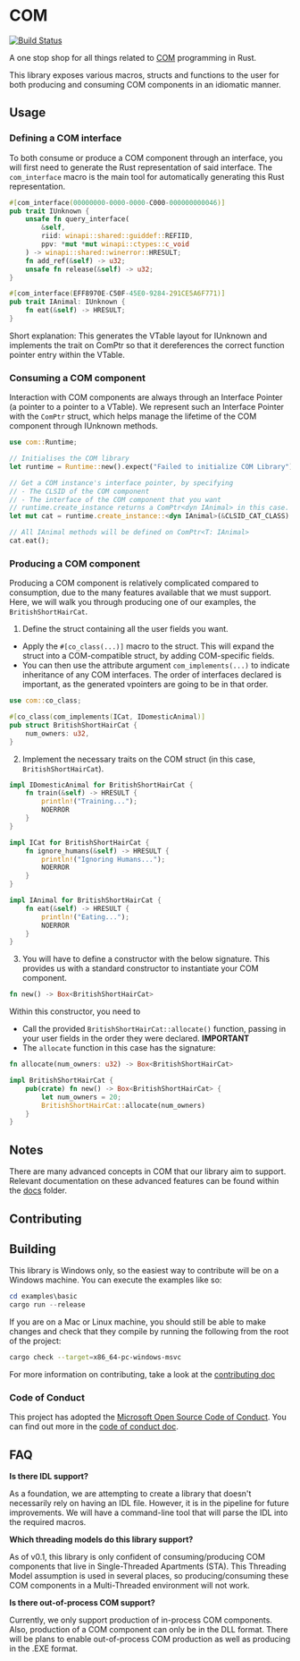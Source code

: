 # COM

[![Build Status](https://dev.azure.com/microsoft-rust/com-rs/_apis/build/status/microsoft.com-rs?branchName=master)](https://dev.azure.com/microsoft-rust/com-rs/_build/latest?definitionId=1&branchName=master)

A one stop shop for all things related to [COM](https://docs.microsoft.com/en-us/windows/win32/com/component-object-model--com--portal) programming in Rust.

This library exposes various macros, structs and functions to the user for both producing and consuming COM components in an idiomatic manner.

## Usage

### Defining a COM interface

To both consume or produce a COM component through an interface, you will first need to generate the Rust representation of said interface. The `com_interface` macro is the main tool for automatically generating this Rust representation.

```rust
#[com_interface(00000000-0000-0000-C000-000000000046)]
pub trait IUnknown {
    unsafe fn query_interface(
        &self,
        riid: winapi::shared::guiddef::REFIID,
        ppv: *mut *mut winapi::ctypes::c_void
    ) -> winapi::shared::winerror::HRESULT;
    fn add_ref(&self) -> u32;
    unsafe fn release(&self) -> u32;
}

#[com_interface(EFF8970E-C50F-45E0-9284-291CE5A6F771)]
pub trait IAnimal: IUnknown {
    fn eat(&self) -> HRESULT;
}

```

Short explanation: This generates the VTable layout for IUnknown and implements the trait on ComPtr so that it dereferences the correct function pointer entry within the VTable.

### Consuming a COM component

Interaction with COM components are always through an Interface Pointer (a pointer to a pointer to a VTable). We represent such an Interface Pointer with the `ComPtr` struct, which helps manage the lifetime of the COM component through IUnknown methods.

```rust
use com::Runtime;

// Initialises the COM library
let runtime = Runtime::new().expect("Failed to initialize COM Library");

// Get a COM instance's interface pointer, by specifying
// - The CLSID of the COM component
// - The interface of the COM component that you want
// runtime.create_instance returns a ComPtr<dyn IAnimal> in this case.
let mut cat = runtime.create_instance::<dyn IAnimal>(&CLSID_CAT_CLASS).expect("Failed to get a cat");

// All IAnimal methods will be defined on ComPtr<T: IAnimal>
cat.eat();
```

### Producing a COM component

Producing a COM component is relatively complicated compared to consumption, due to the many features available that we must support. Here, we will walk you through producing one of our examples, the `BritishShortHairCat`.

1. Define the struct containing all the user fields you want.
- Apply the `#[co_class(...)]` macro to the struct. This will expand the struct into a COM-compatible struct, by adding COM-specific fields.
- You can then use the attribute argument `com_implements(...)` to indicate inheritance of any COM interfaces. The order of interfaces declared is important, as the generated vpointers are going to be in that order.

```rust
use com::co_class;

#[co_class(com_implements(ICat, IDomesticAnimal)]
pub struct BritishShortHairCat {
    num_owners: u32,
}
```

2. Implement the necessary traits on the COM struct (in this case, `BritishShortHairCat`).

```rust
impl IDomesticAnimal for BritishShortHairCat {
    fn train(&self) -> HRESULT {
        println!("Training...");
        NOERROR
    }
}

impl ICat for BritishShortHairCat {
    fn ignore_humans(&self) -> HRESULT {
        println!("Ignoring Humans...");
        NOERROR
    }
}

impl IAnimal for BritishShortHairCat {
    fn eat(&self) -> HRESULT {
        println!("Eating...");
        NOERROR
    }
}
```

3. You will have to define a constructor with the below signature. This provides us with a standard constructor to instantiate your COM component.
```rust
fn new() -> Box<BritishShortHairCat>
```
Within this constructor, you need to
- Call the provided `BritishShortHairCat::allocate()` function, passing in your user fields in the order they were declared. **IMPORTANT**
- The `allocate` function in this case has the signature:
```rust
fn allocate(num_owners: u32) -> Box<BritishShortHairCat>
```

```rust
impl BritishShortHairCat {
    pub(crate) fn new() -> Box<BritishShortHairCat> {
        let num_owners = 20;
        BritishShortHairCat::allocate(num_owners)
    }
}
```

## Notes

There are many advanced concepts in COM that our library aim to support. Relevant documentation on these advanced features can be found within the [docs] folder.

[docs]: https://github.com/microsoft/com-rs/tree/master/docs

## Contributing

## Building

This library is Windows only, so the easiest way to contribute will be on a Windows machine. You can execute the examples like so:

```powershell
cd examples\basic
cargo run --release
```

If you are on a Mac or Linux machine, you should still be able to make changes and check that they compile by running the following from the root of the project:

```bash
cargo check --target=x86_64-pc-windows-msvc
```

For more information on contributing, take a look at the [contributing doc](./CONTRIBUTING.md)

### Code of Conduct

This project has adopted the [Microsoft Open Source Code of Conduct](https://opensource.microsoft.com/codeofconduct). You can find out more in the [code of conduct doc](./CODE_OF_CONDUCT.md).


## FAQ

**Is there IDL support?**

As a foundation, we are attempting to create a library that doesn't necessarily rely on having an IDL file. However, it is in the pipeline for future improvements. We will have a command-line tool that will parse the IDL into the required macros.

**Which threading models do this library support?**

As of v0.1, this library is only confident of consuming/producing COM components that live in Single-Threaded Apartments (STA). This Threading Model assumption is used in several places, so producing/consuming these COM components in a Multi-Threaded environment will not work.

**Is there out-of-process COM support?**

Currently, we only support production of in-process COM components. Also, production of a COM component can only be in the DLL format. There will be plans to enable out-of-process COM production as well as producing in the .EXE format.